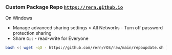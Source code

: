 ### Custom Package Repo [`https://rern.github.io`](https://rern.github.io)
On  Windows
- Manage advanced sharing settings > All Networks - Turn off password protection sharing
- Share `Git` - read-write for Everyone
```sh
bash <( wget -qO - https://github.com/rern/rOS/raw/main/repoupdate.sh )
```
